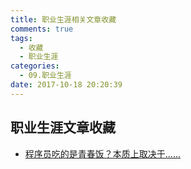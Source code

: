 ```yaml
---
title: 职业生涯相关文章收藏
comments: true
tags:
  - 收藏
  - 职业生涯
categories:
  - 09.职业生涯
date: 2017-10-18 20:20:39
---
```


## 职业生涯文章收藏

- [程序员吃的是青春饭？本质上取决于......](https://mp.weixin.qq.com/s?__biz=MzIzOTU0NTQ0MA==&mid=2247487544&idx=1&sn=a15c8762edf234e843e11061def8931a)
